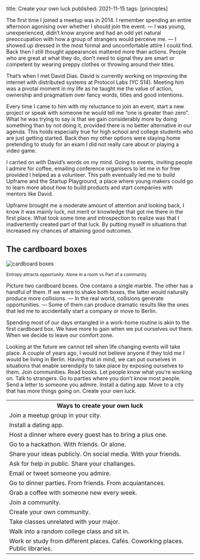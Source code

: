 title: Create your own luck
published: 2021-11-15
tags: [principles]

The first time I joined a meetup was in 2014. I remember spending an entire afternoon agonising over whether I should join the event. — I was young, unexperienced, didn’t know anyone and had an odd yet natural preoccupation with how a group of strangers would perceive me. — I showed up dressed in the most formal and uncomfortable attire I could find. Back then I still thought appearances mattered more than actions. People who are great at what they do, don’t need to signal they are smart or competent by wearing preppy clothes or throwing around their titles.

That’s when I met David Dias. David is currently working on improving the internet with distributed systems at Protocol Labs (YC S14). Meeting him was a pivotal moment in my life as he taught me the value of action, ownership and pragmatism over fancy words, titles and good intentions.

Every time I came to him with my reluctance to join an event, start a new project or speak with someone he would tell me “one is greater than zero”. What he was trying to say is that we gain considerably more by doing something than by not doing it, provided there is no better alternative in our agenda. This holds especially true for high school and college students who are just getting started. Back then my other options were staying home pretending to study for an exam I did not really care about or playing a video game.

I carried on with David’s words on my mind. Going to events, inviting people I admire for coffee, emailing conference organisers to let me in for free provided I helped as a volunteer. This path eventually led me to build Upframe and the Startup Playground, a place where young makers could go to learn more about how to build products and start companies with mentors like David.

Upframe brought me a moderate amount of attention and looking back, I know it was mainly luck, not merit or knowledge that got me there in the first place. What took some time and introspection to realize was that I inadvertently created part of that luck. By putting myself in situations that increased my chances of attaining good outcomes.

<h2 class="title">The cardboard boxes</h2>

<img alt="cardboard boxes" src="{{url_for('static', filename='entropy.png')}}">

<small>Entropy attracts opportunity. Alone in a room vs Part of a community.</small>

Picture two cardboard boxes. One contains a single marble. The other has a handful of them. If we were to shake both boxes, the latter would naturally produce more collisions. — In the real world, collisions generate opportunities. — Some of them can produce dramatic results like the ones that led me to accidentally start a company or move to Berlin.

Spending most of our days entangled in a work-home routine is akin to the first cardboard box. We have more to gain when we put ourselves out there. When we decide to leave our comfort zone.

Looking at the future we cannot tell when life changing events will take place. A couple of years ago, I would not believe anyone if they told me I would be living in Berlin. Having that in mind, we can put ourselves in situations that enable serendipity to take place by exposing ourselves to them. Join communities. Read books. Let people know what you’re working on. Talk to strangers. Go to parties where you don't know most people. Send a letter to someone you admire. Install a dating app. Move to a city that has more things going on. Create your own luck.

<table class="blogpost-table">
  <tr>
    <th>Ways to create your own luck</th>
  </tr>
  <tr>
    <td>Join a meetup group in your city.</td>
  </tr>
  <tr>
  <td>Install a dating app.</td>
  </tr>
  <tr>
  <td>Host a dinner where every guest has to bring a plus one.</td>
  </tr>
  <tr>
  <td>Go to a hackathon. With friends. Or alone.</td>
  </tr>
  <tr>
  <td>Share your ideas publicly. On social media. With your friends.</td>
  </tr>
  <tr>
  <td>Ask for help in public. Share your challanges.</td>
  </tr>
  <tr>
  <td>Email or tweet someone you admire.</td>
  </tr>
   <tr>
  <td>Go to dinner parties. From friends. From acquiantances.</td>
  </tr>
   <tr>
  <td>Grab a coffee with someone new every week.</td>
  </tr>
   <tr>
  <td>Join a community.</td>
  </tr>
  <tr>
  <td>Create your own community.</td>
  </tr>
  <tr>
  <td>Take classes unrelated with your major.</td>
  </tr>
  <tr>
    <td>Walk into a random college class and sit in.</td>
  </tr>
  <tr>
  <td>Work or study from different places. Cafés. Coworking places. Public libraries.</td>
  </tr>
</table>
